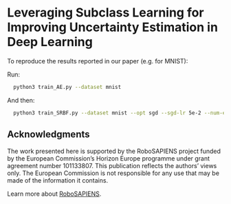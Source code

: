 # Leveraging Subclass Learning for Improving Uncertainty Estimation in Deep Learning
To reproduce the results reported in our paper (e.g. for MNIST):

Run:
```bash
  python3 train_AE.py --dataset mnist
```
And then:
```bash
  python3 train_SRBF.py --dataset mnist --opt sgd --sgd-lr 5e-2 --num-epochs 30 --gamma 0.999 --cs 64 --subclass 1 --AE-pretrained
```


## Acknowledgments

The work presented here is supported by the RoboSAPIENS project funded by the European Commission’s Horizon Europe programme under grant agreement number 101133807. This publication reflects the authors’ views only. The European Commission is not responsible for any use that may be made of the information it contains.

Learn more about [RoboSAPIENS](https://robosapiens-eu.tech/).

